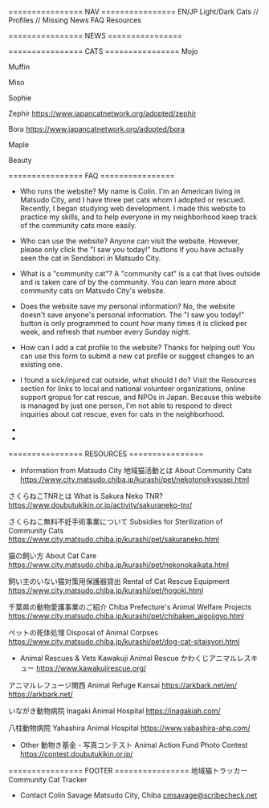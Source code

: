 ================ NAV ================
EN/JP
Light/Dark
Cats
// Profiles
// Missing
News
FAQ
Resources


================ NEWS ================


================ CATS ================
Mojo

Muffin

Miso

Sophie

Zephir
https://www.japancatnetwork.org/adopted/zephir

Bora
https://www.japancatnetwork.org/adopted/bora

Maple

Beauty

================ FAQ ================
* Who runs the website?
My name is Colin. I'm an American living in Matsudo City, and I have three pet cats whom I adopted or rescued. 
Recently, I began studying web development. I made this website to practice my skills, and to help everyone in my neighborhood keep track of the community cats more easily. 

* Who can use the website?
Anyone can visit the website. However, please only click the "I saw you today!" buttons if you have actually seen the cat in Sendabori in Matsudo City.

* What is a "community cat"?
A "community cat" is a cat that lives outside and is taken care of by the community. You can learn more about community cats on Matsudo City's website. 

* Does the website save my personal information?
No, the website doesn't save anyone's personal information.
The "I saw you today!" button is only programmed to count how many times it is clicked per week, and refresh that number every Sunday night.

* How can I add a cat profile to the website?
Thanks for helping out!
You can use this form to submit a new cat profile or suggest changes to an existing one. 

* I found a sick/injured cat outside, what should I do?
Visit the Resources section for links to local and national volunteer organizations, online support gropus for cat rescue, and NPOs in Japan.
Because this website is managed by just one person, I'm not able to respond to direct inquiries about cat rescue, even for cats in the neighborhood. 

* 

* 

================ RESOURCES ================
* Information from Matsudo City
地域猫活動とは About Community Cats
https://www.city.matsudo.chiba.jp/kurashi/pet/nekotonokyousei.html

さくらねこTNRとは What is Sakura Neko TNR?
https://www.doubutukikin.or.jp/activity/sakuraneko-tnr/

さくらねこ無料不妊手術事業について Subsidies for Sterilization of Community Cats
https://www.city.matsudo.chiba.jp/kurashi/pet/sakuraneko.html

猫の飼い方 About Cat Care
https://www.city.matsudo.chiba.jp/kurashi/pet/nekonokaikata.html

飼い主のいない猫対策用保護器貸出 Rental of Cat Rescue Equipment
https://www.city.matsudo.chiba.jp/kurashi/pet/hogoki.html

千葉県の動物愛護事業のご紹介 Chiba Prefecture's Animal Welfare Projects
https://www.city.matsudo.chiba.jp/kurashi/pet/chibaken_aigojigyo.html

ペットの死体処理 Disposal of Animal Corpses
https://www.city.matsudo.chiba.jp/kurashi/pet/dog-cat-sitaisyori.html

* Animal Rescues & Vets
Kawakuji Animal Rescue かわくじアニマルレスキュー
https://www.kawakujirescue.org/

アニマルレフュージ関西 Animal Refuge Kansai
https://arkbark.net/en/
https://arkbark.net/

いながき動物病院 Inagaki Animal Hospital
https://inagakiah.com/

八柱動物病院 Yahashira Animal Hospital
https://www.yabashira-ahp.com/



* Other
動物き基金 - 写真コンテスト Animal Action Fund Photo Contest
https://contest.doubutukikin.or.jp/

================ FOOTER ================
地域猫トラッカー
Community Cat Tracker

* Contact
Colin Savage
Matsudo City, Chiba
cmsavage@scribecheck.net

